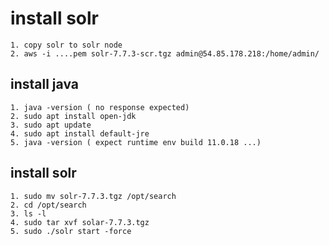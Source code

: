 # install solr
    1. copy solr to solr node
    2. aws -i ....pem solr-7.7.3-scr.tgz admin@54.85.178.218:/home/admin/

## install java
    1. java -version ( no response expected)
    2. sudo apt install open-jdk
    3. sudo apt update
    4. sudo apt install default-jre
    5. java -version ( expect runtime env build 11.0.18 ...)

## install solr
    1. sudo mv solr-7.7.3.tgz /opt/search
    2. cd /opt/search
    3. ls -l
    4. sudo tar xvf solar-7.7.3.tgz
    5. sudo ./solr start -force
